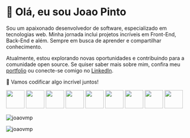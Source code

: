 <h1> 👋 Olá, eu sou Joao Pinto</h1>

<p>Sou um apaixonado desenvolvedor de software, especializado em tecnologias web. Minha jornada inclui projetos incríveis em Front-End, Back-End e além. Sempre em busca de aprender e compartilhar conhecimento.</p>

<p>Atualmente, estou explorando novas oportunidades e contribuindo para a comunidade open source. Se quiser saber mais sobre mim, confira meu <a href="link_para_o_seu_portfolio" target="_blank">portfolio</a> ou conecte-se comigo no <a href="link_para_o_seu_linkedin" target="_blank">LinkedIn</a>.</p>

<p>🚀 Vamos codificar algo incrível juntos!</p>

<p>
 
 <img height="50" width="50" src="https://cdn.jsdelivr.net/gh/devicons/devicon/icons/typescript/typescript-original.svg" />
 <img height="50" width="50" src="https://cdn.jsdelivr.net/gh/devicons/devicon/icons/javascript/javascript-original.svg" />
 <img height="50" width="50" src="https://cdn.jsdelivr.net/gh/devicons/devicon/icons/ionic/ionic-original.svg" />
 <img height="50" width="50" src="https://cdn.jsdelivr.net/gh/devicons/devicon/icons/angularjs/angularjs-original.svg" />
 <img height="50" width="50" src="https://cdn.jsdelivr.net/gh/devicons/devicon/icons/firebase/firebase-plain-wordmark.svg" />
 <img height="50" width="50" src="https://cdn.jsdelivr.net/gh/devicons/devicon/icons/html5/html5-original.svg" />
 <img height="50" width="50" src="https://cdn.jsdelivr.net/gh/devicons/devicon/icons/css3/css3-original.svg" />
 <img height="50" width="50" src="https://cdn.jsdelivr.net/gh/devicons/devicon/icons/nodejs/nodejs-plain-wordmark.svg" />
 <img height="50" width="50" src="https://cdn.jsdelivr.net/gh/devicons/devicon/icons/react/react-original-wordmark.svg" />







</p>



<p><img align="center" src="https://github-readme-stats.vercel.app/api/top-langs?username=joaovmp&show_icons=true&locale=en&layout=compact" alt="joaovmp" /></p>



<p><img align="center" src="https://github-readme-stats.vercel.app/api?username=joaovmp&show_icons=true&locale=en" alt="joaovmp" /></p>


<h2>&nbsp</h2>


<!-- STREAKS SCORE  <p><img align="center" src="https://github-readme-streak-stats.herokuapp.com/?user=joaovmp&" alt="joaovmp" /></p>
<!--
**joaovmp/joaovmp** is a ✨ _special_ ✨ repository because its `README.md` (this file) appears on your GitHub profile.

Here are some ideas to get you started:

- 🔭 I’m currently working on ...
- 🌱 I’m currently learning ...
- 👯 I’m looking to collaborate on ...
- 🤔 I’m looking for help with ...
- 💬 Ask me about ...
- 📫 How to reach me: ...
- 😄 Pronouns: ...
- ⚡ Fun fact: ...
-->
